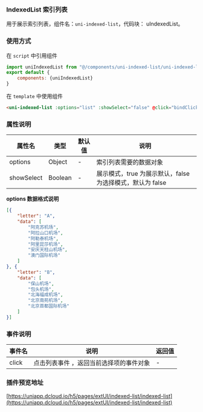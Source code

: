 ### IndexedList 索引列表

用于展示索引列表，组件名：``uni-indexed-list``，代码块： uIndexedList。

### 使用方式

在 ``script`` 中引用组件 

```javascript
import uniIndexedList from "@/components/uni-indexed-list/uni-indexed-list.vue"
export default {
    components: {uniIndexedList}
}
```

在 ``template`` 中使用组件

```html
<uni-indexed-list :options="list" :showSelect="false" @click="bindClick"></uni-indexed-list>
```

### 属性说明

|属性名		|类型	|默认值	|说明														|
|---		|----	|---	|---														|
|options	|Object	|-		|索引列表需要的数据对象										|
|showSelect	|Boolean|-		| 展示模式，true 为展示默认，false 为选择模式，默认为 false	|

**options 数据格式说明**

```json
[{
	"letter": "A",
	"data": [
		"阿克苏机场",
		"阿拉山口机场",
		"阿勒泰机场",
		"阿里昆莎机场",
		"安庆天柱山机场",
		"澳门国际机场"
	]
}, {
	"letter": "B",
	"data": [
		"保山机场",
		"包头机场",
		"北海福成机场",
		"北京南苑机场",
		"北京首都国际机场"
	]
}]
```

### 事件说明

|事件名	|说明									|返回值	|
|---	|---									|---	|
|click	|点击列表事件 ，返回当前选择项的事件对象|-		|

### 插件预览地址

[https://uniapp.dcloud.io/h5/pages/extUI/indexed-list/indexed-list](https://uniapp.dcloud.io/h5/pages/extUI/indexed-list/indexed-list)